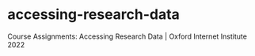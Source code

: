 # accessing-research-data
Course Assignments: Accessing Research Data | Oxford Internet Institute 2022 
